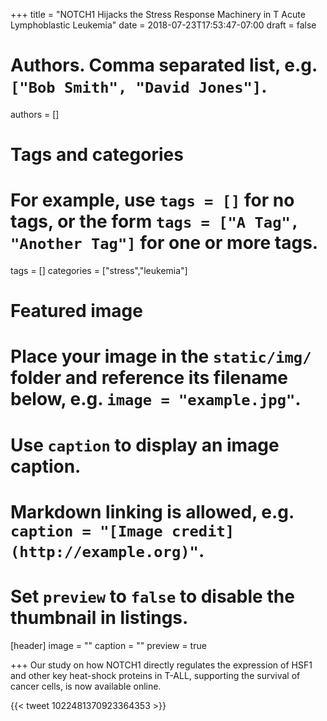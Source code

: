 +++
title = "NOTCH1 Hijacks the Stress Response Machinery in T Acute Lymphoblastic Leukemia"
date = 2018-07-23T17:53:47-07:00
draft = false

# Authors. Comma separated list, e.g. `["Bob Smith", "David Jones"]`.
authors = []

# Tags and categories
# For example, use `tags = []` for no tags, or the form `tags = ["A Tag", "Another Tag"]` for one or more tags.
tags = []
categories = ["stress","leukemia"]

# Featured image
# Place your image in the `static/img/` folder and reference its filename below, e.g. `image = "example.jpg"`.
# Use `caption` to display an image caption.
#   Markdown linking is allowed, e.g. `caption = "[Image credit](http://example.org)"`.
# Set `preview` to `false` to disable the thumbnail in listings.
[header]
image = ""
caption = ""
preview = true

+++
Our study on how NOTCH1 directly regulates the expression of HSF1 and other key heat-shock proteins in T-ALL, supporting the survival of cancer cells, is now available online.

{{< tweet 1022481370923364353 >}}  
